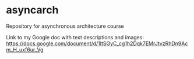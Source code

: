 # asyncarch
Repository for asynchronous architecture course

Link to my Google doc with text descriptions and images:
https://docs.google.com/document/d/1ltSGyC_cg1h2Dqk7EMrJtvzRhDn9Acm_H_uxf6ur_Vg
